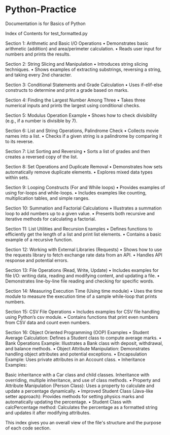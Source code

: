 # Python-Practice
Documentation is for Basics of Python


Index of Contents for test_formatted.py

Section 1: Arithmetic and Basic I/O Operations
• Demonstrates basic arithmetic (addition) and area/perimeter calculation.
• Reads user input for numbers and prints the results.

Section 2: String Slicing and Manipulation
• Introduces string slicing techniques.
• Shows examples of extracting substrings, reversing a string, and taking every 2nd character.

Section 3: Conditional Statements and Grade Calculation
• Uses if-elif-else constructs to determine and print a grade based on marks.

Section 4: Finding the Largest Number Among Three
• Takes three numerical inputs and prints the largest using conditional checks.

Section 5: Modulus Operation Example
• Shows how to check divisibility (e.g., if a number is divisible by 7).

Section 6: List and String Operations, Palindrome Check
• Collects movie names into a list.
• Checks if a given string is a palindrome by comparing it to its reverse.

Section 7: List Sorting and Reversing
• Sorts a list of grades and then creates a reversed copy of the list.

Section 8: Set Operations and Duplicate Removal
• Demonstrates how sets automatically remove duplicate elements.
• Explores mixed data types within sets.

Section 9: Looping Constructs (For and While loops)
• Provides examples of using for-loops and while-loops.
• Includes examples like counting, multiplication tables, and simple ranges.

Section 10: Summation and Factorial Calculations
• Illustrates a summation loop to add numbers up to a given value.
• Presents both recursive and iterative methods for calculating a factorial.

Section 11: List Utilities and Recursion Examples
• Defines functions to efficiently get the length of a list and print list elements.
• Contains a basic example of a recursive function.

Section 12: Working with External Libraries (Requests)
• Shows how to use the requests library to fetch exchange rate data from an API.
• Handles API response and potential errors.

Section 13: File Operations (Read, Write, Update)
• Includes examples for file I/O: writing data, reading and modifying content, and updating a file.
• Demonstrates line-by-line file reading and checking for specific words.

Section 14: Measuring Execution Time (Using time module)
• Uses the time module to measure the execution time of a sample while-loop that prints numbers.

Section 15: CSV File Operations
• Includes examples for CSV file handling using Python’s csv module.
• Contains functions that print even numbers from CSV data and count even numbers.

Section 16: Object Oriented Programming (OOP) Examples
• Student Average Calculation: Defines a Student class to compute average marks.
• Bank Operations Example: Illustrates a Bank class with deposit, withdrawal, and balance methods.
• Object Attribute Manipulation: Demonstrates handling object attributes and potential exceptions.
• Encapsulation Example: Uses private attributes in an Account class.
• Inheritance Examples:

Basic inheritance with a Car class and child classes.
Inheritance with overriding, multiple inheritance, and use of class methods.
• Property and Attribute Manipulation (Person Class): Uses a property to calculate and update a percentage dynamically.
• Improved Student Class (Java-like setter approach): Provides methods for setting physics marks and automatically updating the percentage.
• Student Class with calcPercentage method: Calculates the percentage as a formatted string and updates it after modifying attributes.

This index gives you an overall view of the file's structure and the purpose of each code section. 

